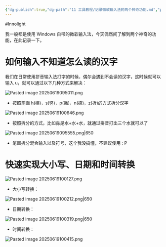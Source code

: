 ```yaml
---
{"dg-publish":true,"dg-path":"11 工具教程/记录微软输入法的两个神奇功能.md","permalink":"/11 工具教程/记录微软输入法的两个神奇功能/","created":"2025-06-19T09:45:04.912+08:00","updated":"2025-06-19T10:07:35.074+08:00"}
---
```


#Innolight

我一般都是使用 Windows 自带的微软输入法，今天偶然间了解到两个神奇的功能，在此记录一下。

# 如何输入不知道怎么读的汉字

我们在日常使用拼音输入法打字的时候，偶尔会遇到不会读的汉字，这时候就可以输入 u，就可以通过以下几种方式来解决：

![Pasted image 20250619095011.png](/img/user/0.Asset/resource/Pasted%20image%2020250619095011.png)

- 按照笔画 h(横)，s(竖)，p(撇)，n(捺)，z(折)的方式拆分汉字

![Pasted image 20250619100646.png](/img/user/0.Asset/resource/Pasted%20image%2020250619100646.png)

- 按照拆分的方式，比如淼是水+水+水，就通过拼音打出三个水就可以了

![Pasted image 20250619095555.png|650](/img/user/0.Asset/resource/Pasted%20image%2020250619095555.png)

- 笔画拆分混合输入以及符号，这个我没搞懂，不建议使用 : P

# 快速实现大小写、日期和时间转换

![Pasted image 20250619100127.png](/img/user/0.Asset/resource/Pasted%20image%2020250619100127.png)

- 大小写转换：

![Pasted image 20250619100212.png|650](/img/user/0.Asset/resource/Pasted%20image%2020250619100212.png)

- 日期转换：

![Pasted image 20250619100319.png|650](/img/user/0.Asset/resource/Pasted%20image%2020250619100319.png)

- 时间转换：

![Pasted image 20250619100415.png](/img/user/0.Asset/resource/Pasted%20image%2020250619100415.png)

